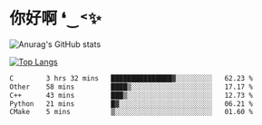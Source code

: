 # 你好啊 ❛‿˂✨

![Anurag's GitHub stats](https://github-readme-stats.vercel.app/api?username=ZombieFly&count_private=true&show_icons=true)

[![Top Langs](https://github-readme-stats.vercel.app/api/top-langs/?username=ZombieFly&layout=compact&count_private=true&hide=Ruby,makefile)](https://github.com/anuraghazra/github-readme-stats)

<!--START_SECTION:waka-->

```txt
C        3 hrs 32 mins   ███████████████▓░░░░░░░░░   62.23 %
Other    58 mins         ████▒░░░░░░░░░░░░░░░░░░░░   17.17 %
C++      43 mins         ███▒░░░░░░░░░░░░░░░░░░░░░   12.73 %
Python   21 mins         █▓░░░░░░░░░░░░░░░░░░░░░░░   06.21 %
CMake    5 mins          ▒░░░░░░░░░░░░░░░░░░░░░░░░   01.60 %
```

<!--END_SECTION:waka-->
